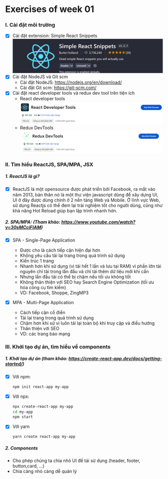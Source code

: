# Exercises of week 01
### I. Cài đặt môi trường  
- [x] Cài đặt extension: Simple React Snippets 
    ![alt text](./ex01-img01.png)
- [x] Cài đặt NodeJS và Git scm
    - Cài đặt NodeJS: https://nodejs.org/en/download/
    - Cài đặt Git scm: https://git-scm.com/
- [x] Cài đặt react developer tools và redux dev tool trên tiện ích
    - React developer tools
    ![alt text](./ex01-img02.png)
    - Redux DevTools
    ![alt text](./ex01-img03.png)
### II. Tìm hiểu ReactJS, SPA/MPA, JSX
##### 1. ReactJS là gì?
 - [x] ReactJS là một opensource được phát triển bởi Facebook, ra mắt vào năm 2013, bản thân nó là một thư viện javascript dùng để xây dựng UI, UI ở đây được dùng chính ở 2 nền tảng Web và Mobile. Ở lĩnh vực Web, sử dụng Reactjs có thể đem lại trải nghiệm tốt cho người dùng, cũng như khả năng Hot Reload giúp bạn lập trình nhanh hơn.
##### 2. SPA/MPA: (Tham khảo: https://www.youtube.com/watch?v=30sMCciFIAM)
- [x] SPA - Single-Page Application
    - Được cho là cách tiếp cận hiện đại hơn
    - Không yêu cầu tải lại trang trong quá trình sử dụng
    - Kiến trúc 1 trang
    - Nhanh hơn khi sử dụng (vì tải hết 1 lần và lưu tại RAM) vì phần lớn tài nguyên chỉ tải trong lần đầu và chỉ tải thêm dữ liệu mới khi cần
    - Nhưng lần đầu tải có thể bị chậm nếu tối ưu không tốt
    - Không thân thiện với SEO hay Search Engine Optimization (tối ưu hóa công cụ tìm kiếm)
    - VD: Facebook, Shoppe, ZingMP3

- [x] MPA - Multi-Page Application
    - Cách tiếp cận cổ điển
    - Tải lại trang trong quá trình sử dụng
    - Chậm hơn khi sử vì luôn tải lại toàn bộ khi truy cập và điều hướng
    - Thân thiện với SEO
    - VD: các trang báo mạng
### III. Khởi tạo dự án, tìm hiểu về components
##### 1. Khởi tạo dự án (tham khảo: https://create-react-app.dev/docs/getting-started/)
- [x] Với npm: 
    ```sh
    npm init react-app my-app
    ```
- [x] Với npx:
    ```sh
    npx create-react-app my-app
    cd my-app
    npm start
    ```
- [x] Với yarn
    ```sh
    yarn create react-app my-app
    ```

##### 2. Components
- Cho phép chúng ta chia nhỏ UI để tái sử dụng (header, footer, button,card, …)
- Chia càng nhỏ càng dễ quản lý





